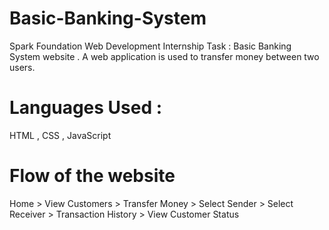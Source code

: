 # Basic-Banking-System
Spark Foundation Web Development Internship Task : Basic Banking System website .
A web application is used to transfer money between two users. 
# Languages Used :
  HTML ,  CSS , JavaScript
# Flow of the website 
  Home > View Customers > Transfer Money > Select Sender > 
  Select Receiver > Transaction History > View Customer Status 
  


